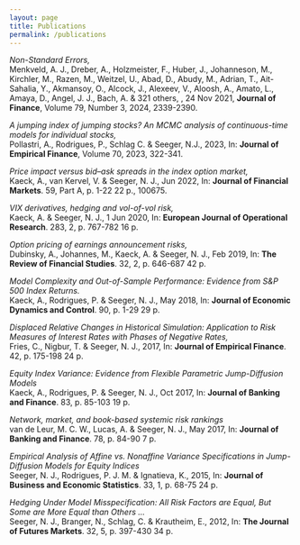 ```yaml
---
layout: page
title: Publications
permalink: /publications
---
```


*Non-Standard Errors,*\
Menkveld, A. J., Dreber, A., Holzmeister, F., Huber, J., Johanneson, M., Kirchler, M., Razen, M., Weitzel, U., Abad, D., Abudy, M., Adrian, T., Ait-Sahalia, Y., Akmansoy, O., Alcock, J., Alexeev, V., Aloosh, A., Amato, L., Amaya, D., Angel, J. J., Bach, A. & 321 others, , 24 Nov 2021, **Journal of Finance**, Volume 79, Number 3, 2024, 2339-2390.

*A jumping index of jumping stocks? An MCMC analysis of continuous-time models for individual stocks,*\
Pollastri, A., Rodrigues, P., Schlag C. & Seeger, N.J., 2023, In: **Journal of Empirical Finance**, Volume 70, 2023, 322-341. 

*Price impact versus bid–ask spreads in the index option market,*\
Kaeck, A., van Kervel, V. & Seeger, N. J., Jun 2022, In: **Journal of Financial Markets**. 59, Part A, p. 1-22 22 p., 100675.

*VIX derivatives, hedging and vol-of-vol risk,*\
Kaeck, A. & Seeger, N. J., 1 Jun 2020, In: **European Journal of Operational Research**. 283, 2, p. 767-782 16 p.

*Option pricing of earnings announcement risks,*\
Dubinsky, A., Johannes, M., Kaeck, A. & Seeger, N. J., Feb 2019, In: **The Review of Financial Studies**. 32, 2, p. 646-687 42 p.

*Model Complexity and Out-of-Sample Performance: Evidence from S&P 500 Index Returns.*\
Kaeck, A., Rodrigues, P. & Seeger, N. J., May 2018, In: **Journal of Economic Dynamics and Control**. 90, p. 1-29 29 p.

*Displaced Relative Changes in Historical Simulation: Application to Risk Measures of Interest Rates with Phases of Negative Rates,*\
Fries, C., Nigbur, T. & Seeger, N. J., 2017, In: **Journal of Empirical Finance**. 42, p. 175-198 24 p.

*Equity Index Variance: Evidence from Flexible Parametric Jump-Diffusion Models*\
Kaeck, A., Rodrigues, P. & Seeger, N. J., Oct 2017, In: **Journal of Banking and Finance**. 83, p. 85-103 19 p.

*Network, market, and book-based systemic risk rankings*\
van de Leur, M. C. W., Lucas, A. & Seeger, N. J., May 2017, In: **Journal of Banking and Finance**. 78, p. 84-90 7 p.

*Empirical Analysis of Affine vs. Nonaffine Variance Specifications in Jump-Diffusion Models for Equity Indices*\
Seeger, N. J., Rodrigues, P. J. M. & Ignatieva, K., 2015, In: **Journal of Business and Economic Statistics**. 33, 1, p. 68-75 24 p.

*Hedging Under Model Misspecification: All Risk Factors are Equal, But Some are More Equal than Others ...*\
Seeger, N. J., Branger, N., Schlag, C. & Krautheim, E., 2012, In: **The Journal of Futures Markets**. 32, 5, p. 397-430 34 p.